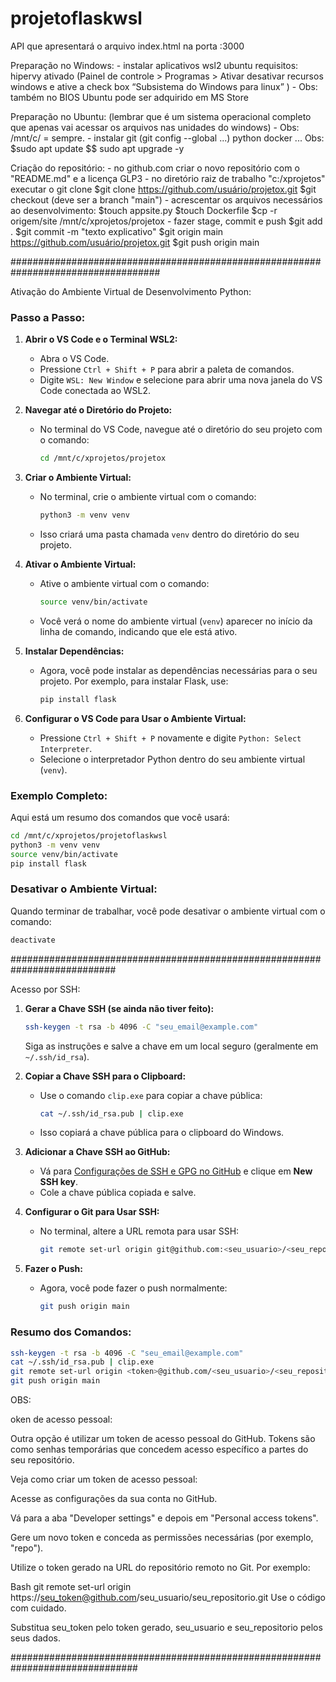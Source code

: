 # projetoflaskwsl
API que apresentará o arquivo index.html na porta :3000

Preparação no Windows:
    - instalar aplicativos
        wsl2
        ubuntu
            requisitos: 
                hipervy ativado (Painel de controle > Programas > Ativar desativar recursos windows e ative a check box “Subsistema do Windows para linux” ) - Obs: também no BIOS
                Ubuntu pode ser adquirido em MS Store

Preparação no Ubuntu: (lembrar que é um sistema operacional completo que apenas vai acessar os arquivos nas unidades do windows) - Obs: /mnt/c/<diretorio> = sempre.
    - instalar 
        git (git config --global ...)
        python 
        docker
        ...
        Obs: $sudo apt update $$ sudo apt upgrade -y 

Criação do repositório:
    - no github.com criar o novo repositório com o "README.md" e a licença GLP3
    - no diretório raiz de trabalho "c:/xprojetos" executar o git clone
        $git clone https://github.com/usuário/projetox.git 
        $git checkout (deve ser a branch "main")
    - acrescentar os arquivos necessários ao desenvolvimento:
        $touch appsite.py
        $touch Dockerfile 
        $cp -r origem/site /mnt/c/xprojetos/projetox
    - fazer stage, commit e push
        $git add .
        $git commit -m "texto explicativo"
        $git origin main https://github.com/usuário/projetox.git
        $git push origin main 
        

###################################################################################

Ativação do Ambiente Virtual de Desenvolvimento Python:


### Passo a Passo:

1. **Abrir o VS Code e o Terminal WSL2:**
   - Abra o VS Code.
   - Pressione `Ctrl + Shift + P` para abrir a paleta de comandos.
   - Digite `WSL: New Window` e selecione para abrir uma nova janela do VS Code conectada ao WSL2.

2. **Navegar até o Diretório do Projeto:**
   - No terminal do VS Code, navegue até o diretório do seu projeto com o comando:
     ```bash
     cd /mnt/c/xprojetos/projetox
     ```

3. **Criar o Ambiente Virtual:**
   - No terminal, crie o ambiente virtual com o comando:
     ```bash
     python3 -m venv venv
     ```
   - Isso criará uma pasta chamada `venv` dentro do diretório do seu projeto.

4. **Ativar o Ambiente Virtual:**
   - Ative o ambiente virtual com o comando:
     ```bash
     source venv/bin/activate
     ```
   - Você verá o nome do ambiente virtual (`venv`) aparecer no início da linha de comando, indicando que ele está ativo.

5. **Instalar Dependências:**
   - Agora, você pode instalar as dependências necessárias para o seu projeto. Por exemplo, para instalar Flask, use:
     ```bash
     pip install flask
     ```

6. **Configurar o VS Code para Usar o Ambiente Virtual:**
   - Pressione `Ctrl + Shift + P` novamente e digite `Python: Select Interpreter`.
   - Selecione o interpretador Python dentro do seu ambiente virtual (`venv`).

### Exemplo Completo:

Aqui está um resumo dos comandos que você usará:

```bash
cd /mnt/c/xprojetos/projetoflaskwsl
python3 -m venv venv
source venv/bin/activate
pip install flask
```

### Desativar o Ambiente Virtual:

Quando terminar de trabalhar, você pode desativar o ambiente virtual com o comando:

```bash
deactivate
```

###########################################################################

Acesso por SSH: 


1. **Gerar a Chave SSH (se ainda não tiver feito):**
   ```bash
   ssh-keygen -t rsa -b 4096 -C "seu_email@example.com"
   ```
   Siga as instruções e salve a chave em um local seguro (geralmente em `~/.ssh/id_rsa`).

2. **Copiar a Chave SSH para o Clipboard:**
   - Use o comando `clip.exe` para copiar a chave pública:
     ```bash
     cat ~/.ssh/id_rsa.pub | clip.exe
     ```
   - Isso copiará a chave pública para o clipboard do Windows.

3. **Adicionar a Chave SSH ao GitHub:**
   - Vá para [Configurações de SSH e GPG no GitHub](https://github.com/settings/keys) e clique em **New SSH key**.
   - Cole a chave pública copiada e salve.

4. **Configurar o Git para Usar SSH:**
   - No terminal, altere a URL remota para usar SSH:
     ```bash
     git remote set-url origin git@github.com:<seu_usuario>/<seu_repositorio>.git
     ```

5. **Fazer o Push:**
   - Agora, você pode fazer o push normalmente:
     ```bash
     git push origin main
     ```

### Resumo dos Comandos:

```bash
ssh-keygen -t rsa -b 4096 -C "seu_email@example.com"
cat ~/.ssh/id_rsa.pub | clip.exe
git remote set-url origin <token>@github.com/<seu_usuario>/<seu_repositorio>.git
git push origin main
```
OBS: 

oken de acesso pessoal:

Outra opção é utilizar um token de acesso pessoal do GitHub. Tokens são como senhas temporárias que concedem acesso específico a partes do seu repositório.

Veja como criar um token de acesso pessoal:

Acesse as configurações da sua conta no GitHub.

Vá para a aba "Developer settings" e depois em "Personal access tokens".

Gere um novo token e conceda as permissões necessárias (por exemplo, "repo").

Utilize o token gerado na URL do repositório remoto no Git. Por exemplo:

Bash
git remote set-url origin https://seu_token@github.com/seu_usuario/seu_repositorio.git
Use o código com cuidado.

Substitua seu_token pelo token gerado, seu_usuario e seu_repositorio pelos seus dados.

###############################################################################


